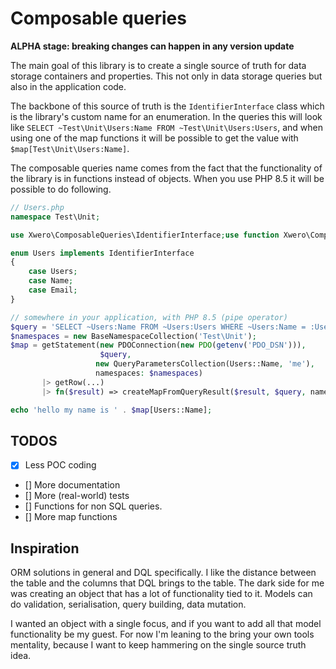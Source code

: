 # Composable queries

**ALPHA stage: breaking changes can happen in any version update**

The main goal of this library is to create a single source of truth for data storage containers and properties.
This not only in data storage queries but also in the application code.

The backbone of this source of truth is the `IdentifierInterface` class which is the library's custom name for an enumeration.
In the queries this will look like `SELECT ~Test\Unit\Users:Name FROM ~Test\Unit\Users:Users`, and when using one of the map functions
it will be possible to get the value with `$map[Test\Unit\Users:Name]`.

The composable queries name comes from the fact that the functionality of the library is in functions instead of objects.
When you use PHP 8.5 it will be possible to do following.

```php
// Users.php
namespace Test\Unit;

use Xwero\ComposableQueries\IdentifierInterface;use function Xwero\ComposableQueries\createMapFromQueryResult;

enum Users implements IdentifierInterface
{
    case Users;
    case Name;
    case Email;
}

// somewhere in your application, with PHP 8.5 (pipe operator)
$query = 'SELECT ~Users:Name FROM ~Users:Users WHERE ~Users:Name = :Users:Name';
$namespaces = new BaseNamespaceCollection('Test\Unit');
$map = getStatement(new PDOConnection(new PDO(getenv('PDO_DSN'))), 
                    $query, 
                   new QueryParametersCollection(Users::Name, 'me'), 
                   namespaces: $namespaces)
       |> getRow(...)
       |> fn($result) => createMapFromQueryResult($result, $query, namespaces: $namespaces);

echo 'hello my name is ' . $map[Users::Name];
```
## TODOS

- [x] Less POC coding
- [] More documentation
- [] More (real-world) tests
- [] Functions for non SQL queries.
- [] More map functions

## Inspiration

ORM solutions in general and DQL specifically. 
I like the distance between the table and the columns that DQL brings to the table. 
The dark side for me was creating an object that has a lot of functionality tied to it. Models can do validation, serialisation,
query building, data mutation. 

I wanted an object with a single focus, and if you want to add all that model functionality be my guest. 
For now I'm leaning to the bring your own tools mentality, because I want to keep hammering on the single source truth idea.   

